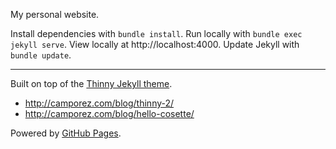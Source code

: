 My personal website.

Install dependencies with `bundle install`.
Run locally with `bundle exec jekyll serve`.
View locally at http://localhost:4000.
Update Jekyll with `bundle update`.

----

Built on top of the [Thinny Jekyll theme](https://github.com/camporez/Thinny).
- http://camporez.com/blog/thinny-2/
- http://camporez.com/blog/hello-cosette/

Powered by [GitHub Pages](https://pages.github.com/).
